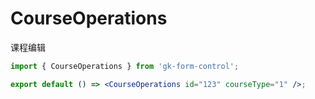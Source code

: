 # CourseOperations

课程编辑

```jsx
import { CourseOperations } from 'gk-form-control';

export default () => <CourseOperations id="123" courseType="1" />;
```

